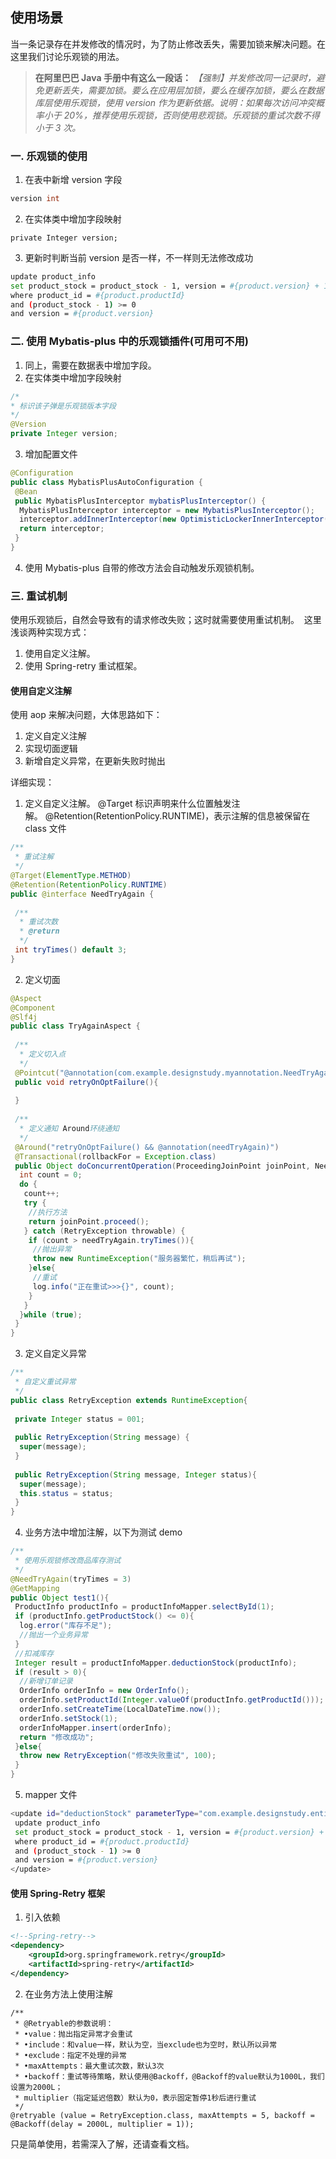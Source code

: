 ## 使用场景

当一条记录存在并发修改的情况时，为了防止修改丢失，需要加锁来解决问题。在这里我们讨论乐观锁的用法。

> **在阿里巴巴 Java 手册中有这么一段话：** *【强制】并发修改同一记录时，避免更新丢失，需要加锁。要么在应用层加锁，要么在缓存加锁，要么在数据库层使用乐观锁，使用 version 作为更新依据。说明：如果每次访问冲突概率小于 20%，推荐使用乐观锁，否则使用悲观锁。乐观锁的重试次数不得小于 3 次。*

### 一. 乐观锁的使用

1. 在表中新增 version 字段

```cpp
version int
```

2. 在实体类中增加字段映射

```vbnet
private Integer version;
```

3. 更新时判断当前 version 是否一样，不一样则无法修改成功

```bash
update product_info
set product_stock = product_stock - 1, version = #{product.version} + 1
where product_id = #{product.productId}
and (product_stock - 1) >= 0
and version = #{product.version}
```

### 二. 使用 Mybatis-plus 中的乐观锁插件(可用可不用)

1. 同上，需要在数据表中增加字段。
2. 在实体类中增加字段映射

```java
/*
* 标识该子弹是乐观锁版本字段
*/
@Version
private Integer version;
```

3. 增加配置文件

```java
@Configuration
public class MybatisPlusAutoConfiguration {
 @Bean
 public MybatisPlusInterceptor mybatisPlusInterceptor() {
  MybatisPlusInterceptor interceptor = new MybatisPlusInterceptor();
  interceptor.addInnerInterceptor(new OptimisticLockerInnerInterceptor());
  return interceptor;
 }
}
```

4. 使用 Mybatis-plus 自带的修改方法会自动触发乐观锁机制。

### 三. 重试机制

使用乐观锁后，自然会导致有的请求修改失败；这时就需要使用重试机制。  这里浅谈两种实现方式：

1. 使用自定义注解。
2. 使用 Spring-retry 重试框架。

#### 使用自定义注解

使用 aop 来解决问题，大体思路如下：

1. 定义自定义注解
2. 实现切面逻辑
3. 新增自定义异常，在更新失败时抛出

详细实现：

1. 定义自定义注解。 @Target 标识声明来什么位置触发注解。 @Retention(RetentionPolicy.RUNTIME)，表示注解的信息被保留在 class 文件

```java
/**
 * 重试注解
 */
@Target(ElementType.METHOD)
@Retention(RetentionPolicy.RUNTIME)
public @interface NeedTryAgain {
​
 /**
  * 重试次数
  * @return
  */
 int tryTimes() default 3;
}
```

2. 定义切面

```java
@Aspect
@Component
@Slf4j
public class TryAgainAspect {
​
 /**
  * 定义切入点
  */
 @Pointcut("@annotation(com.example.designstudy.myannotation.NeedTryAgain)")
 public void retryOnOptFailure(){
​
 }
​
 /**
  * 定义通知 Around环绕通知
  */
 @Around("retryOnOptFailure() && @annotation(needTryAgain)")
 @Transactional(rollbackFor = Exception.class)
 public Object doConcurrentOperation(ProceedingJoinPoint joinPoint, NeedTryAgain needTryAgain) throws Throwable {
  int count = 0;
  do {
   count++;
   try {
    //执行方法
    return joinPoint.proceed();
   } catch (RetryException throwable) {
    if (count > needTryAgain.tryTimes()){
     //抛出异常
     throw new RuntimeException("服务器繁忙，稍后再试");
    }else{
     //重试
     log.info("正在重试>>>{}", count);
    }
   }
  }while (true);
 }
}
```

3. 定义自定义异常

```JAVA
/**
 * 自定义重试异常
 */
public class RetryException extends RuntimeException{
​
 private Integer status = 001;
​
 public RetryException(String message) {
  super(message);
 }
​
 public RetryException(String message, Integer status){
  super(message);
  this.status = status;
 }
}
```

4. 业务方法中增加注解，以下为测试 demo

```java
/**
 * 使用乐观锁修改商品库存测试
 */
@NeedTryAgain(tryTimes = 3)
@GetMapping
public Object test1(){
 ProductInfo productInfo = productInfoMapper.selectById(1);
 if (productInfo.getProductStock() <= 0){
  log.error("库存不足");
  //抛出一个业务异常
 }
 //扣减库存
 Integer result = productInfoMapper.deductionStock(productInfo);
 if (result > 0){
  //新增订单记录
  OrderInfo orderInfo = new OrderInfo();
  orderInfo.setProductId(Integer.valueOf(productInfo.getProductId()));
  orderInfo.setCreateTime(LocalDateTime.now());
  orderInfo.setStock(1);
  orderInfoMapper.insert(orderInfo);
  return "修改成功";
 }else{
  throw new RetryException("修改失败重试", 100);
 }
}
```

5. mapper 文件

```bash
<update id="deductionStock" parameterType="com.example.designstudy.entity.ProductInfo">
 update product_info
 set product_stock = product_stock - 1, version = #{product.version} + 1
 where product_id = #{product.productId}
 and (product_stock - 1) >= 0
 and version = #{product.version}
</update>
```

#### 使用 Spring-Retry 框架

1. 引入依赖

```xml
<!--Spring-retry-->
<dependency>
    <groupId>org.springframework.retry</groupId>
    <artifactId>spring-retry</artifactId>
</dependency>
```

2. 在业务方法上使用注解

```less
/**
 * @Retryable的参数说明： 
 * •value：抛出指定异常才会重试
 * •include：和value一样，默认为空，当exclude也为空时，默认所以异常
 * •exclude：指定不处理的异常
 * •maxAttempts：最大重试次数，默认3次
 * •backoff：重试等待策略，默认使用@Backoff，@Backoff的value默认为1000L，我们设置为2000L；
 * multiplier（指定延迟倍数）默认为0，表示固定暂停1秒后进行重试
 */
@retryable (value = RetryException.class, maxAttempts = 5, backoff = @Backoff(delay = 2000L, multiplier = 1));
```

只是简单使用，若需深入了解，还请查看文档。
